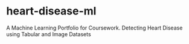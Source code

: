 # heart-disease-ml
A Machine Learning Portfolio for Coursework. Detecting Heart Disease using Tabular and Image Datasets

